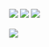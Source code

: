 <a href="https://codeclimate.com/github/kulikov98/project-lvl1-s396/maintainability"><img src="https://api.codeclimate.com/v1/badges/5ae9820e77097dff40f1/maintainability" /></a>
<a href="https://codeclimate.com/github/kulikov98/project-lvl1-s396/test_coverage"><img src="https://api.codeclimate.com/v1/badges/5ae9820e77097dff40f1/test_coverage" /></a>
<a href="https://travis-ci.org/kulikov98/project-lvl1-s396"><img src="https://travis-ci.org/kulikov98/project-lvl1-s396.svg?branch=master"></a>
<br><br>
<a href="https://asciinema.org/a/1EZWTlDLR7jJ5fIgMfR528kys" target="_blank"><img src="https://asciinema.org/a/1EZWTlDLR7jJ5fIgMfR528kys.svg" /></a>
